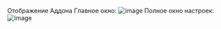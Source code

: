 Отображение Аддона
Главное окно:
![image](https://github.com/user-attachments/assets/cef7937d-f38d-4111-a0aa-9de00d25d946)
Полное окно настроек:
![image](https://github.com/user-attachments/assets/622de998-9be8-4f7f-8a0b-5533e9712925)
